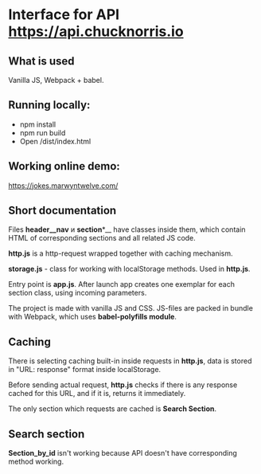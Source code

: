 # Interface for API https://api.chucknorris.io

## What is used

Vanilla JS, Webpack + babel.

## Running locally:

* npm install
* npm run build
* Open /dist/index.html

## Working online demo:

https://jokes.marwyntwelve.com/

## Short documentation

Files __header__nav__ и __section__*__ have classes inside them, which contain 
HTML of corresponding sections and all related JS code.

__http.js__ is a http-request wrapped together with caching mechanism.

__storage.js__ - class for working with localStorage methods. Used in __http.js__.

Entry point is __app.js__. After launch app creates one exemplar for each section
class, using incoming parameters.

The project is made with vanilla JS and CSS. JS-files are packed in bundle with
Webpack, which uses __babel-polyfills module__.

## Caching

There is selecting caching built-in inside requests in __http.js__, data is
stored in "URL: response" format inside localStorage.

Before sending actual request, __http.js__ checks if there is any response
cached for this URL, and if it is, returns it immediately.

The only section which requests are cached is __Search Section__.

## Search section

__Section_by_id__ isn't working because API doesn't have corresponding method working.
